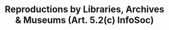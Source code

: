 ---
title: "Reproductions by Libraries, Archives & Museums (Art. 5.2(c) InfoSoc)"
short: "info52c"
draft: "false"
summary: "This (optional) exception or limitation allows publicly accessible cultural heritage institutions (libraries, museums and archives) and educational establishments to reproduce works and other protected subject matter (other than databases and software) solely for non-commercial use."
more: "The EU Court of Justice interprets the limitation as applicable even without transposition into national law in Ulmer (Case C-117/13), pronouncing it an ‘ancillary right of digitisation’ for the purpose of making available on dedicated terminals by libraries under Article 5(2)(n)."
linklaw: ""
---